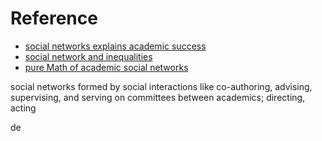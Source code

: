 # Reference 

 - [social networks explains academic success](https://www.pnas.org/content/pnas/116/3/792.full.pdf)
 - [social network and inequalities](https://anthrosource.onlinelibrary.wiley.com/doi/pdf/10.1111/aman.13158)
 - [pure Math of academic social networks](https://www.researchgate.net/publication/284765879_The_Mathematics_of_Social_Network_Analysis_Metrics_for_Academic_Social_Networks/link/5b8cdc1fa6fdcc5f8b7a4fbe/download)

social networks formed by social interactions like co-authoring, advising, supervising, and serving on committees between academics; directing, acting

de
<!--stackedit_data:
eyJoaXN0b3J5IjpbLTIyMTMxOTM3NCwtMjU3MzgzMywtNzk5Mz
YzMDk4LC0xNjcyNTE0NzQsMTkwNzcxMzM1NywzNzc3MDY3NzBd
fQ==
-->